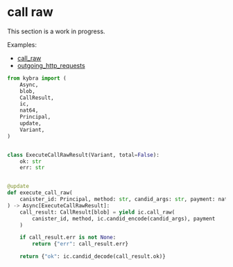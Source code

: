 # call raw

This section is a work in progress.

Examples:

-   [call_raw](https://github.com/demergent-labs/kybra/tree/main/examples/call_raw)
-   [outgoing_http_requests](https://github.com/demergent-labs/kybra/tree/main/examples/outgoing_http_requests)

```python
from kybra import (
    Async,
    blob,
    CallResult,
    ic,
    nat64,
    Principal,
    update,
    Variant,
)


class ExecuteCallRawResult(Variant, total=False):
    ok: str
    err: str


@update
def execute_call_raw(
    canister_id: Principal, method: str, candid_args: str, payment: nat64
) -> Async[ExecuteCallRawResult]:
    call_result: CallResult[blob] = yield ic.call_raw(
        canister_id, method, ic.candid_encode(candid_args), payment
    )

    if call_result.err is not None:
        return {"err": call_result.err}

    return {"ok": ic.candid_decode(call_result.ok)}
```
